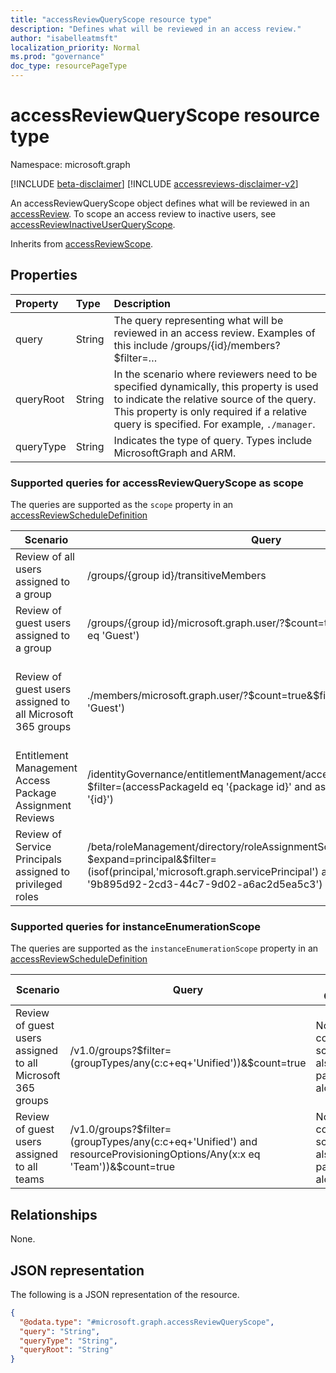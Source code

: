 ```yaml
---
title: "accessReviewQueryScope resource type"
description: "Defines what will be reviewed in an access review."
author: "isabelleatmsft"
localization_priority: Normal
ms.prod: "governance"
doc_type: resourcePageType
---
```


# accessReviewQueryScope resource type

Namespace: microsoft.graph

[!INCLUDE [beta-disclaimer](../../includes/beta-disclaimer.md)]
[!INCLUDE [accessreviews-disclaimer-v2](../../includes/accessreviews-disclaimer-v2.md)]

An accessReviewQueryScope object defines what will be reviewed in an [accessReview](../resources/accessreviewsv2-root.md). To scope an access review to inactive users, see [accessReviewInactiveUserQueryScope](../resources/accessreviewinactiveusersqueryscope.md). 

Inherits from [accessReviewScope](../resources/accessreviewscope.md).

## Properties
|Property|Type|Description|
|:---|:---|:---|
|query|String|The query representing what will be reviewed in an access review. Examples of this include /groups/{id}/members?$filter=…|
|queryRoot|String|In the scenario where reviewers need to be specified dynamically, this property is used to indicate the relative source of the query. This property is only required if a relative query is specified. For example, `./manager`.|
|queryType|String|Indicates the type of query. Types include MicrosoftGraph and ARM.|

### Supported queries for accessReviewQueryScope as scope
The queries are supported as the `scope` property in an [accessReviewScheduleDefinition](accessreviewscheduledefinition.md)

|Scenario| Query | Additional Comments |
|--|--|-- |
| Review of all users assigned to a group | /groups/{group id}/transitiveMembers ||
| Review of guest users assigned to a group | /groups/{group id}/microsoft.graph.user/?$count=true&$filter=(userType eq 'Guest') ||
| Review of guest users assigned to all Microsoft 365 groups | ./members/microsoft.graph.user/?$count=true&$filter=(userType eq 'Guest') | Note that the corresponding instanceEnumerationScope should also be passed in to the accessReviewScheduleDefinition. See table below for instanceEnumerationScope query. |
| Entitlement Management Access Package Assignment Reviews | /identityGovernance/entitlementManagement/accessPackageAssignments?$filter=(accessPackageId eq '{package id}' and assignmentPolicyId eq '{id}')| Note that only READ is supported for Access Package Assignment Reviews|
| Review of Service Principals assigned to privileged roles | /beta/roleManagement/directory/roleAssignmentScheduleInstances?$expand=principal&$filter=(isof(principal,'microsoft.graph.servicePrincipal') and roleDefinitionId eq '9b895d92-2cd3-44c7-9d02-a6ac2d5ea5c3') | |

### Supported queries for instanceEnumerationScope 
The queries are supported as the `instanceEnumerationScope` property in an [accessReviewScheduleDefinition](accessreviewscheduledefinition.md)

|Scenario| Query | Additional Comments |
|--|--|--|
|  Review of guest users assigned to all Microsoft 365 groups| /v1.0/groups?\$filter=(groupTypes/any(c:c+eq+'Unified'))&$count=true | Note that the corresponding scope should also be passed in along with this|
| Review of guest users assigned to all teams | /v1.0/groups?\$filter=(groupTypes/any(c:c+eq+'Unified') and resourceProvisioningOptions/Any(x:x eq 'Team'))&$count=true | Note that the corresponding scope should also be passed in along with this|

## Relationships
None.

## JSON representation
The following is a JSON representation of the resource.
<!-- {
  "blockType": "resource",
  "@odata.type": "microsoft.graph.accessReviewQueryScope"
}
-->
``` json
{
  "@odata.type": "#microsoft.graph.accessReviewQueryScope",
  "query": "String",
  "queryType": "String",
  "queryRoot": "String"
}
```

